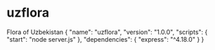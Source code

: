 # uzflora
Flora of Uzbekistan
{
  "name": "uzflora",
  "version": "1.0.0",
  "scripts": {
    "start": "node server.js"
  },
  "dependencies": {
    "express": "^4.18.0"
  }
}
